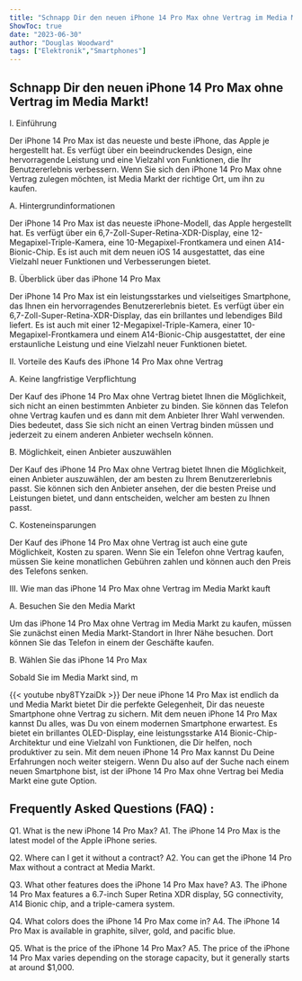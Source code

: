 ```yaml
---
title: "Schnapp Dir den neuen iPhone 14 Pro Max ohne Vertrag im Media Markt!"
ShowToc: true 
date: "2023-06-30"
author: "Douglas Woodward" 
tags: ["Elektronik","Smartphones"]
---
```

## Schnapp Dir den neuen iPhone 14 Pro Max ohne Vertrag im Media Markt!

I. Einführung

Der iPhone 14 Pro Max ist das neueste und beste iPhone, das Apple je hergestellt hat. Es verfügt über ein beeindruckendes Design, eine hervorragende Leistung und eine Vielzahl von Funktionen, die Ihr Benutzererlebnis verbessern. Wenn Sie sich den iPhone 14 Pro Max ohne Vertrag zulegen möchten, ist Media Markt der richtige Ort, um ihn zu kaufen.

A. Hintergrundinformationen

Der iPhone 14 Pro Max ist das neueste iPhone-Modell, das Apple hergestellt hat. Es verfügt über ein 6,7-Zoll-Super-Retina-XDR-Display, eine 12-Megapixel-Triple-Kamera, eine 10-Megapixel-Frontkamera und einen A14-Bionic-Chip. Es ist auch mit dem neuen iOS 14 ausgestattet, das eine Vielzahl neuer Funktionen und Verbesserungen bietet.

B. Überblick über das iPhone 14 Pro Max

Der iPhone 14 Pro Max ist ein leistungsstarkes und vielseitiges Smartphone, das Ihnen ein hervorragendes Benutzererlebnis bietet. Es verfügt über ein 6,7-Zoll-Super-Retina-XDR-Display, das ein brillantes und lebendiges Bild liefert. Es ist auch mit einer 12-Megapixel-Triple-Kamera, einer 10-Megapixel-Frontkamera und einem A14-Bionic-Chip ausgestattet, der eine erstaunliche Leistung und eine Vielzahl neuer Funktionen bietet.

II. Vorteile des Kaufs des iPhone 14 Pro Max ohne Vertrag

A. Keine langfristige Verpflichtung

Der Kauf des iPhone 14 Pro Max ohne Vertrag bietet Ihnen die Möglichkeit, sich nicht an einen bestimmten Anbieter zu binden. Sie können das Telefon ohne Vertrag kaufen und es dann mit dem Anbieter Ihrer Wahl verwenden. Dies bedeutet, dass Sie sich nicht an einen Vertrag binden müssen und jederzeit zu einem anderen Anbieter wechseln können.

B. Möglichkeit, einen Anbieter auszuwählen

Der Kauf des iPhone 14 Pro Max ohne Vertrag bietet Ihnen die Möglichkeit, einen Anbieter auszuwählen, der am besten zu Ihrem Benutzererlebnis passt. Sie können sich den Anbieter ansehen, der die besten Preise und Leistungen bietet, und dann entscheiden, welcher am besten zu Ihnen passt.

C. Kosteneinsparungen

Der Kauf des iPhone 14 Pro Max ohne Vertrag ist auch eine gute Möglichkeit, Kosten zu sparen. Wenn Sie ein Telefon ohne Vertrag kaufen, müssen Sie keine monatlichen Gebühren zahlen und können auch den Preis des Telefons senken.

III. Wie man das iPhone 14 Pro Max ohne Vertrag im Media Markt kauft

A. Besuchen Sie den Media Markt

Um das iPhone 14 Pro Max ohne Vertrag im Media Markt zu kaufen, müssen Sie zunächst einen Media Markt-Standort in Ihrer Nähe besuchen. Dort können Sie das Telefon in einem der Geschäfte kaufen.

B. Wählen Sie das iPhone 14 Pro Max

Sobald Sie im Media Markt sind, m

{{< youtube nby8TYzaiDk >}} 
Der neue iPhone 14 Pro Max ist endlich da und Media Markt bietet Dir die perfekte Gelegenheit, Dir das neueste Smartphone ohne Vertrag zu sichern. Mit dem neuen iPhone 14 Pro Max kannst Du alles, was Du von einem modernen Smartphone erwartest. Es bietet ein brillantes OLED-Display, eine leistungsstarke A14 Bionic-Chip-Architektur und eine Vielzahl von Funktionen, die Dir helfen, noch produktiver zu sein. Mit dem neuen iPhone 14 Pro Max kannst Du Deine Erfahrungen noch weiter steigern. Wenn Du also auf der Suche nach einem neuen Smartphone bist, ist der iPhone 14 Pro Max ohne Vertrag bei Media Markt eine gute Option.

## Frequently Asked Questions (FAQ) :
Q1. What is the new iPhone 14 Pro Max?
A1. The iPhone 14 Pro Max is the latest model of the Apple iPhone series. 

Q2. Where can I get it without a contract?
A2. You can get the iPhone 14 Pro Max without a contract at Media Markt.

Q3. What other features does the iPhone 14 Pro Max have?
A3. The iPhone 14 Pro Max features a 6.7-inch Super Retina XDR display, 5G connectivity, A14 Bionic chip, and a triple-camera system. 

Q4. What colors does the iPhone 14 Pro Max come in?
A4. The iPhone 14 Pro Max is available in graphite, silver, gold, and pacific blue. 

Q5. What is the price of the iPhone 14 Pro Max?
A5. The price of the iPhone 14 Pro Max varies depending on the storage capacity, but it generally starts at around $1,000.



